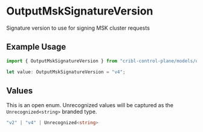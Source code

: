 # OutputMskSignatureVersion

Signature version to use for signing MSK cluster requests

## Example Usage

```typescript
import { OutputMskSignatureVersion } from "cribl-control-plane/models/operations";

let value: OutputMskSignatureVersion = "v4";
```

## Values

This is an open enum. Unrecognized values will be captured as the `Unrecognized<string>` branded type.

```typescript
"v2" | "v4" | Unrecognized<string>
```